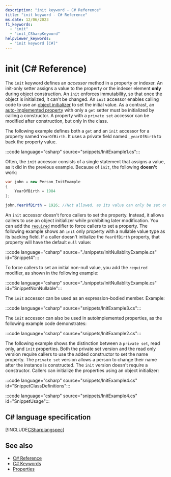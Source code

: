 ```yaml
---
description: "init keyword - C# Reference"
title: "init keyword - C# Reference"
ms.date: 12/06/2023
f1_keywords: 
  - "init"
  - "init_CSharpKeyword"
helpviewer_keywords: 
  - "init keyword [C#]"
---
```

# init (C# Reference)

The `init` keyword defines an *accessor* method in a property or indexer. An init-only setter assigns a value to the property or the indexer element **only** during object construction. An `init` enforces immutability, so  that once the object is initialized, it can't be changed. An `init` accessor enables calling code to use an [object initializer](../../programming-guide/classes-and-structs/how-to-initialize-objects-by-using-an-object-initializer.md) to set the initial value. As a contrast, an
 [auto-implemented property](../../programming-guide/classes-and-structs/auto-implemented-properties.md) with only a `get` setter must be initialized by calling a constructor. A property with a `private set` accessor can be modified after construction, but only in the class.

The following example defines both a `get` and an `init` accessor for a property named `YearOfBirth`. It uses a private field named `_yearOfBirth` to back the property value.

:::code language="csharp" source="snippets/InitExample1.cs":::

Often, the `init` accessor consists of a single statement that assigns a value, as it did in the previous example. Because of `init`, the following **doesn't** work:

```csharp
var john = new Person_InitExample
{
    YearOfBirth = 1984
};

john.YearOfBirth = 1926; //Not allowed, as its value can only be set once in the constructor
```

An `init` accessor doesn't force callers to set the property. Instead, it allows callers to use an object initializer while prohibiting later modification. You can add the [`required`](required.md) modifier to force callers to set a property. The following example shows an `init` only property with a nullable value type as its backing field. If a caller doesn't initialize the `YearOfBirth` property, that property will have the default `null` value:

:::code language="csharp" source="./snippets/InitNullablityExample.cs" id="Snippet4":::

To force callers to set an initial non-null value, you add the `required` modifier, as shown in the following example:

:::code language="csharp" source="./snippets/InitNullablityExample.cs" id="SnippetNonNullable":::

The `init` accessor can be used as an expression-bodied member. Example:

:::code language="csharp" source="snippets/InitExample3.cs":::
  
The `init` accessor can also be used in autoimplemented properties, as the following example code demonstrates:

:::code language="csharp" source="snippets/InitExample2.cs":::

The following example shows the distinction between a `private set`, read only, and `init` properties. Both the private set version and the read only version require callers to use the added constructor to set the name property. The `private set` version allows a person to change their name after the instance is constructed. The `init` version doesn't require a constructor. Callers can initialize the properties using an object initializer:

:::code language="csharp" source="snippets/InitExample4.cs" id="SnippetClassDefinitions":::

:::code language="csharp" source="snippets/InitExample4.cs" id="SnippetUsage":::

## C# language specification

[!INCLUDE[CSharplangspec](~/includes/csharplangspec-md.md)]

## See also

- [C# Reference](../index.md)
- [C# Keywords](index.md)
- [Properties](../../programming-guide/classes-and-structs/properties.md)
